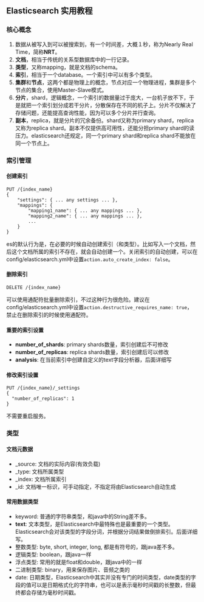 ## Elasticsearch 实用教程

### 核心概念

1. 数据从被写入到可以被搜索到，有一个时间差，大概１秒，称为Nearly Real Time，简称**NRT**。
1. **文档**，相当于传统的关系型数据库中的一行记录。
1. **类型**，又称mapping，就是文档的schema。
1. **索引**，相当于一个database。一个索引中可以有多个类型。
1. **集群**和**节点**，这两个都是物理上的概念，节点对应一个物理进程，集群是多个节点的集合，使用Master-Slave模式。
1. **分片**，shard，逻辑概念，一个索引的数据量过于庞大，一台机子放不下，于是就把一个索引划分成若干分片，分散保存在不同的机子上。分片不仅解决了存储问题，还能提高查询性能，因为可以多个分片并行查询。
1. **副本**，replica，就是分片的冗余备份。shard又称为primary shard，replica又称为replica shard。副本不仅提供高可用性，还能分担primary shard的读压力。elasticsearch还规定，同一个primary shard和replica shard不能放在同一个节点上。

### 索引管理

#### 创建索引
```
PUT /{index_name}
{
    "settings": { ... any settings ... },
    "mappings": {
        "mapping1_name": { ... any mappings ... },
        "mapping2_name": { ... any mappings ... },
        ...
    }
}
```
es的默认行为是，在必要的时候自动创建索引（和类型）。比如写入一个文档，然后这个文档所属的索引不存在，就会自动创建一个。关闭索引的自动创建，可以在config/elasticsearch.yml中设置`action.auto_create_index: false`。

#### 删除索引
```
DELETE /{index_name}
```
可以使用通配符批量删除索引，不过这种行为很危险。建议在config/elasticsearch.yml中设置`action.destructive_requires_name: true`，禁止在删除索引的时候使用通配符。

#### 重要的索引设置
* **number_of_shards**: primary shards数量，索引创建后不可修改
* **number_of_replicas**: replica shards数量，索引创建后可以修改
* **analysis**: 在当前索引中创建自定义的text字段分析器，后面详细写

#### 修改索引设置
```
PUT /{index_name}/_settings
{
  "number_of_replicas": 1
}
```
不需要重启服务。

### 类型

#### 文档元数据
* _source: 文档的实际内容(有效负载)
* _type: 文档所属类型
* _index: 文档所属索引
* _id: 文档唯一标识，可手动指定，不指定将由Elasticsearch自动生成

#### 常用数据类型
* keyword: 普通的字符串类型，和java中的String差不多。
* **text**: 文本类型，是Elasticsearch中最特殊也是最重要的一个类型。Elasticsearch会对该类型的字段分词，并根据分词结果做倒排索引。后面详细写。
* 整数类型: byte, short, integer, long, 都是有符号的，跟java差不多。
* 逻辑类型: boolean，跟java一样
* 浮点类型: 常用的就是float和double，跟java中的一样
* 二进制类型: binary，用来保存图片、音频之类的
* date: 日期类型，Elasticsearch中其实并没有专门的时间类型，date类型的字段的值可以是日期格式化的字符串，也可以是表示毫秒时间戳的长整数，但最终都会存储为毫秒时间戳。